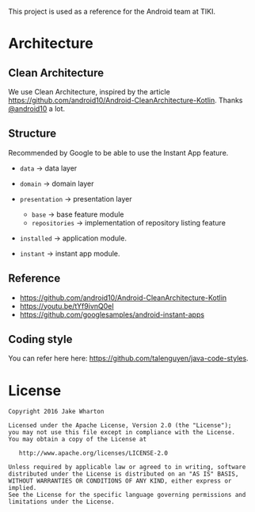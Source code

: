 This project is used as a reference for the Android team at TIKI.

Architecture
============

Clean Architecture
------------------
We use Clean Architecture, inspired by the article https://github.com/android10/Android-CleanArchitecture-Kotlin. Thanks [@android10](https://github.com/android10) a lot.

Structure
---------
Recommended by Google to be able to use the Instant App feature.

 * `data` -> data layer
 * `domain` -> domain layer
 * `presentation` -> presentation layer

   * `base` -> base feature module
   * `repositories` -> implementation of repository listing feature

 * `installed` -> application module.
 * `instant` -> instant app module.

Reference
---------

 * https://github.com/android10/Android-CleanArchitecture-Kotlin
 * https://youtu.be/tYf9ivnQ0eI
 * https://github.com/googlesamples/android-instant-apps

Coding style
------------
You can refer here here: https://github.com/talenguyen/java-code-styles.

License
=======

    Copyright 2016 Jake Wharton

    Licensed under the Apache License, Version 2.0 (the "License");
    you may not use this file except in compliance with the License.
    You may obtain a copy of the License at

       http://www.apache.org/licenses/LICENSE-2.0

    Unless required by applicable law or agreed to in writing, software
    distributed under the License is distributed on an "AS IS" BASIS,
    WITHOUT WARRANTIES OR CONDITIONS OF ANY KIND, either express or implied.
    See the License for the specific language governing permissions and
    limitations under the License.


 [1]: https://github.com/android10/Android-CleanArchitecture-Kotlin
 [2]: https://youtu.be/tYf9ivnQ0eI
 [3]: https://github.com/googlesamples/android-instant-apps
 [4]: https://github.com/talenguyen/java-code-styles
